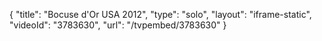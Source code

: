 {
    "title": "Bocuse d'Or USA 2012",
    "type": "solo",
    "layout": "iframe-static",
    "videoId": "3783630",
    "url": "\/tvpembed\/3783630"
}